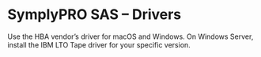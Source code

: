 # SymplyPRO SAS – Drivers

Use the HBA vendor’s driver for macOS and Windows. On Windows Server, install the IBM LTO Tape driver for your specific version.
